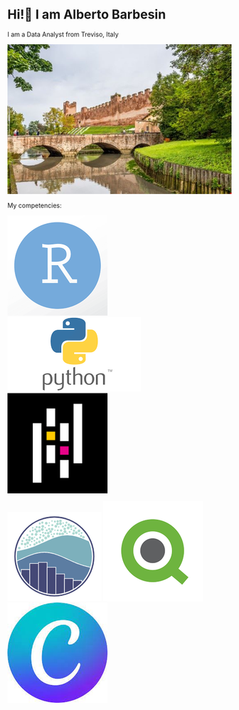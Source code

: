 # Hi!👋 I am Alberto Barbesin
I am a Data Analyst from Treviso, Italy

![Image Alt text](/images/castelfranco.png)


My competencies:


![Image Alt text](/images/R_image.png)
![Image Alt text](/images/python.png)
![Image Alt text](/images/pandas.png)

![Image Alt text](/images/seaborn.png)
![Image Alt text](/images/qlik.png)
![Image Alt text](/images/canva.jpg)
